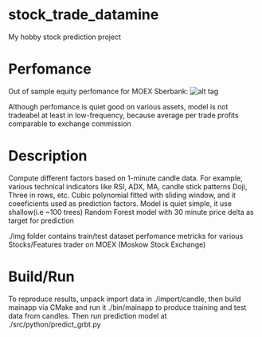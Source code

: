 # stock_trade_datamine

My hobby stock prediction project

# Perfomance
Out of sample equity perfomance for MOEX Sberbank:
![alt tag](https://raw.githubusercontent.com/xmvlad/stock_trade_datamine/master/img/sber/out_of_sample_test_equity_15106_trades.png)

Although perfomance is quiet good on various assets, model is not tradeabel at least in low-frequency, because average per trade profits comparable to exchange commission

# Description
Compute different factors based on 1-minute candle data. For example, various technical indicators like RSI, ADX, MA, candle stick patterns Doji, Three in rows, etc.
Cubic polynomial fitted with sliding window, and it coeeficients used as prediction factors.
Model is quiet simple, it use shallow(i.e ~100 trees) Random Forest model with 30 minute price delta as target for prediction

./img folder contains train/test dataset perfomance metricks for various Stocks/Features trader on MOEX (Moskow Stock Exchange)

# Build/Run 
To reproduce results, unpack import data in ./import/candle, then build mainapp via CMake and run it ./bin/mainapp to produce training and test data from candles. 
Then run prediction model at ./src/python/predict_grbt.py

